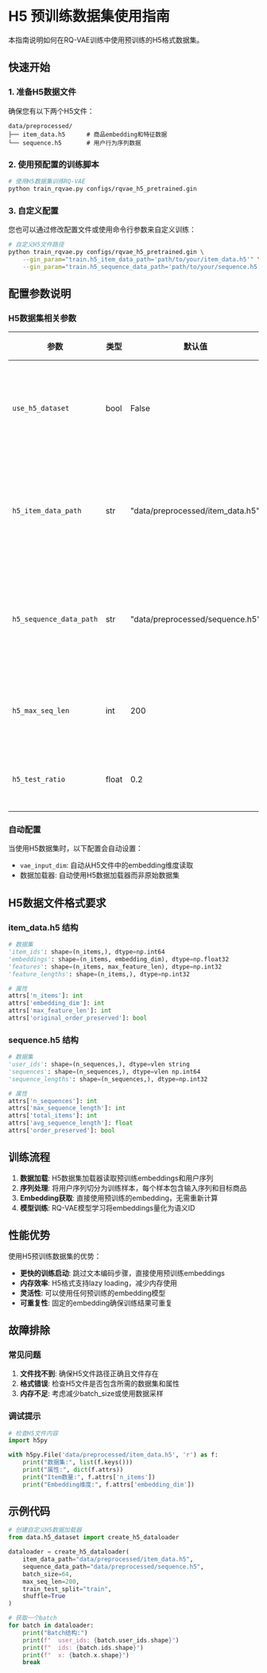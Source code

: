 # H5 预训练数据集使用指南

本指南说明如何在RQ-VAE训练中使用预训练的H5格式数据集。

## 快速开始

### 1. 准备H5数据文件

确保您有以下两个H5文件：

```
data/preprocessed/
├── item_data.h5      # 商品embedding和特征数据
└── sequence.h5       # 用户行为序列数据
```

### 2. 使用预配置的训练脚本

```bash
# 使用H5数据集训练RQ-VAE
python train_rqvae.py configs/rqvae_h5_pretrained.gin
```

### 3. 自定义配置

您也可以通过修改配置文件或使用命令行参数来自定义训练：

```bash
# 自定义H5文件路径
python train_rqvae.py configs/rqvae_h5_pretrained.gin \
    --gin_param="train.h5_item_data_path='path/to/your/item_data.h5'" \
    --gin_param="train.h5_sequence_data_path='path/to/your/sequence.h5'"
```

## 配置参数说明

### H5数据集相关参数

| 参数 | 类型 | 默认值 | 说明 |
|------|------|--------|------|
| `use_h5_dataset` | bool | False | 是否使用H5数据集 |
| `h5_item_data_path` | str | "data/preprocessed/item_data.h5" | 商品数据H5文件路径 |
| `h5_sequence_data_path` | str | "data/preprocessed/sequence.h5" | 序列数据H5文件路径 |
| `h5_max_seq_len` | int | 200 | 最大序列长度 |
| `h5_test_ratio` | float | 0.2 | 测试集比例 |

### 自动配置

当使用H5数据集时，以下配置会自动设置：

- `vae_input_dim`: 自动从H5文件中的embedding维度读取
- 数据加载器: 自动使用H5数据加载器而非原始数据集

## H5数据文件格式要求

### item_data.h5 结构

```python
# 数据集
'item_ids': shape=(n_items,), dtype=np.int64
'embeddings': shape=(n_items, embedding_dim), dtype=np.float32  
'features': shape=(n_items, max_feature_len), dtype=np.int32
'feature_lengths': shape=(n_items,), dtype=np.int32

# 属性
attrs['n_items']: int
attrs['embedding_dim']: int  
attrs['max_feature_len']: int
attrs['original_order_preserved']: bool
```

### sequence.h5 结构

```python
# 数据集  
'user_ids': shape=(n_sequences,), dtype=vlen string
'sequences': shape=(n_sequences,), dtype=vlen np.int64
'sequence_lengths': shape=(n_sequences,), dtype=np.int32

# 属性
attrs['n_sequences']: int
attrs['max_sequence_length']: int
attrs['total_items']: int
attrs['avg_sequence_length']: float
attrs['order_preserved']: bool
```

## 训练流程

1. **数据加载**: H5数据集加载器读取预训练embeddings和用户序列
2. **序列处理**: 将用户序列切分为训练样本，每个样本包含输入序列和目标商品
3. **Embedding获取**: 直接使用预训练的embedding，无需重新计算
4. **模型训练**: RQ-VAE模型学习将embeddings量化为语义ID

## 性能优势

使用H5预训练数据集的优势：

- **更快的训练启动**: 跳过文本编码步骤，直接使用预训练embeddings
- **内存效率**: H5格式支持lazy loading，减少内存使用
- **灵活性**: 可以使用任何预训练的embedding模型
- **可重复性**: 固定的embedding确保训练结果可重复

## 故障排除

### 常见问题

1. **文件找不到**: 确保H5文件路径正确且文件存在
2. **格式错误**: 检查H5文件是否包含所需的数据集和属性
3. **内存不足**: 考虑减少batch_size或使用数据采样

### 调试提示

```python
# 检查H5文件内容
import h5py

with h5py.File('data/preprocessed/item_data.h5', 'r') as f:
    print("数据集:", list(f.keys()))
    print("属性:", dict(f.attrs))
    print("Item数量:", f.attrs['n_items'])
    print("Embedding维度:", f.attrs['embedding_dim'])
```

## 示例代码

```python
# 创建自定义H5数据加载器
from data.h5_dataset import create_h5_dataloader

dataloader = create_h5_dataloader(
    item_data_path="data/preprocessed/item_data.h5",
    sequence_data_path="data/preprocessed/sequence.h5",
    batch_size=64,
    max_seq_len=200,
    train_test_split="train",
    shuffle=True
)

# 获取一个batch
for batch in dataloader:
    print("Batch结构:")
    print(f"  user_ids: {batch.user_ids.shape}")
    print(f"  ids: {batch.ids.shape}")  
    print(f"  x: {batch.x.shape}")
    break
```